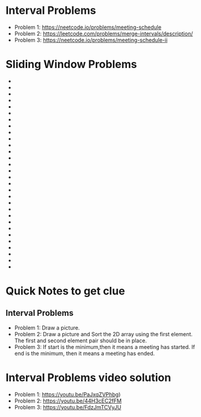 # Interval Problems
- Problem 1: https://neetcode.io/problems/meeting-schedule
- Problem 2: https://leetcode.com/problems/merge-intervals/description/
- Problem 3: https://neetcode.io/problems/meeting-schedule-ii
# Sliding Window Problems
-
-
-
-
-
-
-
-
-
-
-
-
-
-
-
-
-
-
-
-
-
-
-
-
-
-
-
-
-
-
# Quick Notes to get clue
## Interval Problems
- Problem 1: Draw a picture.
- Problem 2: Draw a picture and Sort the 2D array using the first element. The first and second element pair should be in place.
- Problem 3: If start is the minimum,then it means a meeting has started. If end is the minimum, then it means a meeting has ended.

# Interval Problems video solution
- Problem 1: https://youtu.be/PaJxqZVPhbg)
- Problem 2: https://youtu.be/44H3cEC2fFM
- Problem 3: https://youtu.be/FdzJmTCVyJU
